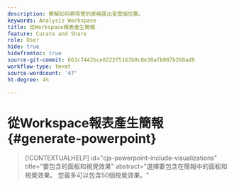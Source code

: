```yaml
---
description: 瞭解如何將完整的表格匯出至雲端位置。
keywords: Analysis Workspace
title: 從Workspace報表產生簡報
feature: Curate and Share
role: User
hide: true
hidefromtoc: true
source-git-commit: 663c7442bce8222f5163b0c8e38afb087b268ad9
workflow-type: tm+mt
source-wordcount: '47'
ht-degree: 4%

---
```


# 從Workspace報表產生簡報 {#generate-powerpoint}

<!-- markdownlint-disable MD034 -->

>[!CONTEXTUALHELP]
>id="cja-powerpoint-include-visualizations"
>title="要包含的面板和視覺效果"
>abstract="選擇要包含在簡報中的面板和視覺效果。 您最多可以包含50個視覺效果。"

<!-- markdownlint-enable MD034 -->

